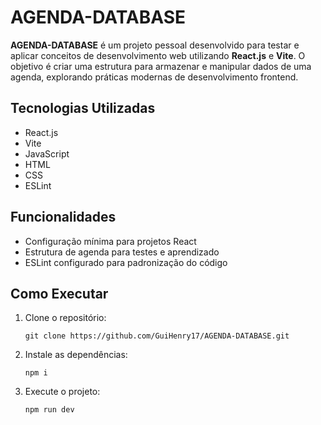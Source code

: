 # AGENDA-DATABASE

**AGENDA-DATABASE** é um projeto pessoal desenvolvido para testar e aplicar conceitos de desenvolvimento web utilizando **React.js** e **Vite**. O objetivo é criar uma estrutura para armazenar e manipular dados de uma agenda, explorando práticas modernas de desenvolvimento frontend.

## Tecnologias Utilizadas

- React.js  
- Vite  
- JavaScript  
- HTML  
- CSS  
- ESLint  

## Funcionalidades

- Configuração mínima para projetos React  
- Estrutura de agenda para testes e aprendizado  
- ESLint configurado para padronização do código  

## Como Executar

1. Clone o repositório:
   ```
   git clone https://github.com/GuiHenry17/AGENDA-DATABASE.git
   ```
2. Instale as dependências:
   ```
   npm i
   ```
3. Execute o projeto:
   ```
   npm run dev
   ```


